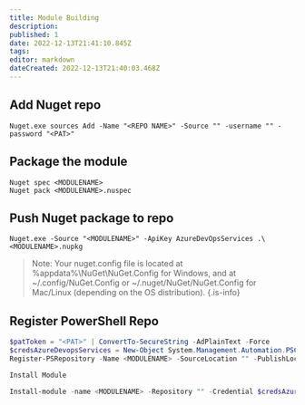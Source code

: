 ```yaml
---
title: Module Building
description: 
published: 1
date: 2022-12-13T21:41:10.845Z
tags: 
editor: markdown
dateCreated: 2022-12-13T21:40:03.468Z
---
```


## Add Nuget repo
```
Nuget.exe sources Add -Name "<REPO NAME>" -Source "" -username "" -password "<PAT>"
```

## Package the module
```
Nuget spec <MODULENAME>
Nuget pack <MODULENAME>.nuspec
```

## Push Nuget package to repo
```
Nuget.exe -Source "<MODULENAME>" -ApiKey AzureDevOpsServices .\<MODULENAME>.nupkg
```

> Note:
> Your nuget.config file is located at %appdata%\NuGet\NuGet.Config for Windows, and at ~/.config/NuGet.Config or ~/.nuget/NuGet/NuGet.Config for Mac/Linux (depending on the OS distribution).
{.is-info}

## Register PowerShell Repo
```powershell
$patToken = "<PAT>" | ConvertTo-SecureString -AdPlainText -Force
$credsAzureDevopsServices = New-Object System.Management.Automation.PSCredential("<USERNAME>",$patToken)
Register-PSRepository -Name <MODULENAME> -SourceLocation "" -PublishLocation "" -InstallationPolicy Trusted -Credential $credsAzureDevopsServices

Install Module

Install-module -name <MODULENAME> -Repository "" -Credential $credsAzureDevopsServices